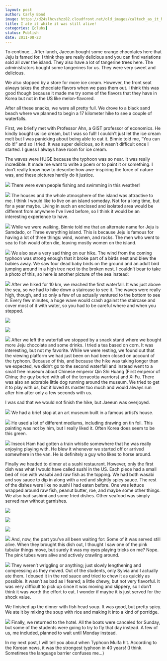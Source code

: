 ```yaml
---
layout: post
author: Carly Bond
image: https://d24slhcvzhzz82.cloudfront.net/old_images/caltech_as_it_happens/6a0105349b8251970b014e8ac0328f970d.jpg
title: I ate it while it was still alive!
categories: [clubs]
status: Publish
date: 2011-08-23
---
```


To continue… After lunch, Jaeeun bought some orange chocolates here that Jeju is famed for. I think they are really delicious and you can find variations sold all over the island. They also have a lot of tangerine trees here. The administrators bought some tangerines for us. They were very sweet and delicious.

We also stopped by a store for more ice cream. However, the front seat always takes the chocolate flavors when we pass them out. I think this was good though because it made me try some of the flavors that they have in Korea but not in the US like melon-flavored.

After all these snacks, we were all pretty full. We drove to a black sand beach where we planned to begin a 17 kilometer hike to see a couple of waterfalls.

First, we briefly met with Professor Ahn, a GIST professor of economics. He kindly bought us ice cream, but I was so full! I couldn’t just let the ice cream melt but I was panicking about being able to eat it. Binnie told me, “You can do it!” and so I tried. It was super delicious, so it wasn’t difficult once I started. I guess I always have room for ice cream.

The waves were HUGE because the typhoon was so near. It was really incredible. It made me want to write a poem or to paint it or something. I don’t really know how to describe how awe-inspiring the force of nature was, and these pictures hardly do it justice.


![](https://d24slhcvzhzz82.cloudfront.net/old_images/caltech_as_it_happens/6a0105349b8251970b015390cf8959970b.jpg)
There were even people fishing and swimming in this weather!


![](https://d24slhcvzhzz82.cloudfront.net/old_images/caltech_as_it_happens/6a0105349b8251970b015434a305dc970c.jpg)
The houses and the whole atmosphere of the island was attractive to me. I think I would like to live on an island someday. Not for a long time, but for a year maybe. Living in such an enclosed and isolated area would be different from anywhere I’ve lived before, so I think it would be an interesting experience to have.


![](https://d24slhcvzhzz82.cloudfront.net/old_images/caltech_as_it_happens/6a0105349b8251970b014e8ac2e88a970d.jpg)
While we were walking, Binnie told me that an alternate name for Jeju is Samdado, or Three everything island. This is because Jeju is famous for having a lot of three things: wind, women, and rocks. The men who went to sea to fish would often die, leaving mostly women on the island.


![](https://d24slhcvzhzz82.cloudfront.net/old_images/caltech_as_it_happens/6a0105349b8251970b015390cf8be5970b.jpg)
We also saw a very sad thing on our hike. The wind from the coming typhoon was strong enough that it broke part of a birds nest and blew the babies away. We saw four dead baby birds on the ground and an adult bird jumping around in a high tree next to the broken nest. I couldn’t bear to take a photo of this, so here is another picture of the sea instead:


![](https://d24slhcvzhzz82.cloudfront.net/old_images/caltech_as_it_happens/6a0105349b8251970b015390cf8d0f970b.jpg)
After we hiked for 10 km, we reached the first waterfall. It was just above the sea, so we had to hike down a staircase to see it. The waves were really high, though, and so only a few of us actually ventured to the bottom to see it. Every few minutes, a huge wave would crash against the staircase and cover most of it with water, so you had to be careful where and when you stepped.


![](https://d24slhcvzhzz82.cloudfront.net/old_images/caltech_as_it_happens/6a0105349b8251970b014e8ac2e99f970d.jpg)

![](https://d24slhcvzhzz82.cloudfront.net/old_images/caltech_as_it_happens/6a0105349b8251970b014e8ac2ea43970d.jpg)

![](https://d24slhcvzhzz82.cloudfront.net/old_images/caltech_as_it_happens/6a0105349b8251970b015434a30a13970c.jpg)
After we left the waterfall we stopped by a snack stand where we bought more Jeju chocolate and some drinks. I tried a tea based on corn. It was interesting, but not my favorite. While we were resting, we found out that the viewing platform we had just been on had been closed on account of the typhoon. Because of this, and because the hike was taking longer than we expected, we didn’t go to the second waterfall and instead went to a small free museum about Chinese emperor Qin Shi Huang (First emperor of China; the guy buried with all of the terracotta warriors) and Xi Fu. There was also an adorable little dog running around the museum. We tried to get it to play with us, but it loved its master too much and would always run after him after only a few seconds with us.

I was sad that we would not finish the hike, but Jaeeun was overjoyed.


![](https://d24slhcvzhzz82.cloudfront.net/old_images/caltech_as_it_happens/6a0105349b8251970b015434a30abc970c.jpg)
We had a brief stop at an art museum built in a famous artist’s house.


![](https://d24slhcvzhzz82.cloudfront.net/old_images/caltech_as_it_happens/6a0105349b8251970b015390cf8fbb970b.jpg)
He used a lot of different mediums, including drawing on tin foil. This painting was not by him, but I really liked it. Often Korea does seem to be this green.


![](https://d24slhcvzhzz82.cloudfront.net/old_images/caltech_as_it_happens/6a0105349b8251970b015390cf90f9970b.jpg)
Inseok Ham had gotten a train whistle somewhere that he was really enjoying playing with. He blew it whenever we started off or arrived somewhere in the van. He is definitely a guy who likes to horse around.

Finally we headed to dinner at a sushi restaurant. However, only the first dish was what I would have called sushi in the US. Each piece had a small bed of rice with wasabi and raw fish as the topping. We had both wasabi and soy sauce to dip in along with a red and slightly spicy sauce. The rest of the dishes were like no sushi I had eaten before. One was lettuce wrapped around raw fish, peanut butter, roe, and maybe some other things. We also had sashimi and some fried dishes. Other seafood was simply served raw without garnishes.


![](https://d24slhcvzhzz82.cloudfront.net/old_images/caltech_as_it_happens/6a0105349b8251970b015434a30dbf970c.jpg)

![](https://d24slhcvzhzz82.cloudfront.net/old_images/caltech_as_it_happens/6a0105349b8251970b015390cf9245970b.jpg)

![](https://d24slhcvzhzz82.cloudfront.net/old_images/caltech_as_it_happens/6a0105349b8251970b014e8ac2eeec970d.jpg)

![](https://d24slhcvzhzz82.cloudfront.net/old_images/caltech_as_it_happens/6a0105349b8251970b015390cf9313970b.jpg)
And, now, the part you’ve all been waiting for: Some of it was served still alive. When they brought this dish out, I thought I saw one of the pink tubular things move, but surely it was my eyes playing tricks on me? Nope. The pink tubes were alive and actively crawling around.


![](https://d24slhcvzhzz82.cloudfront.net/old_images/caltech_as_it_happens/6a0105349b8251970b014e8ac2f0ca970d.jpg)
They weren’t wriggling or anything; just slowly lengthening and compressing as they moved. Out of the students, only Sylvia and I actually ate them. I doused it in the red sauce and tried to chew it as quickly as possible. It wasn’t as bad as I feared; a little chewy, but not very flavorful. It was very difficult to pick up since it was moving and slippery, so I don’t think it was worth the effort to eat. I wonder if maybe it is just served for the shock value.

We finished up the dinner with fish head soup. It was good, but pretty spicy. We ate it by mixing the soup with rice and making it into a kind of porridge.


![](https://d24slhcvzhzz82.cloudfront.net/old_images/caltech_as_it_happens/6a0105349b8251970b015434a31229970c.jpg)
Finally, we returned to the hotel. All the boats were canceled for Sunday, but some of the students were going to try to fly that day instead. A few of us, me included, planned to wait until Monday instead.

In my next post, I will tell you about when Typhoon Muifa hit. According to the Korean news, it was the strongest typhoon in 40 years! (I think. Sometimes the language barrier confuses me…)
